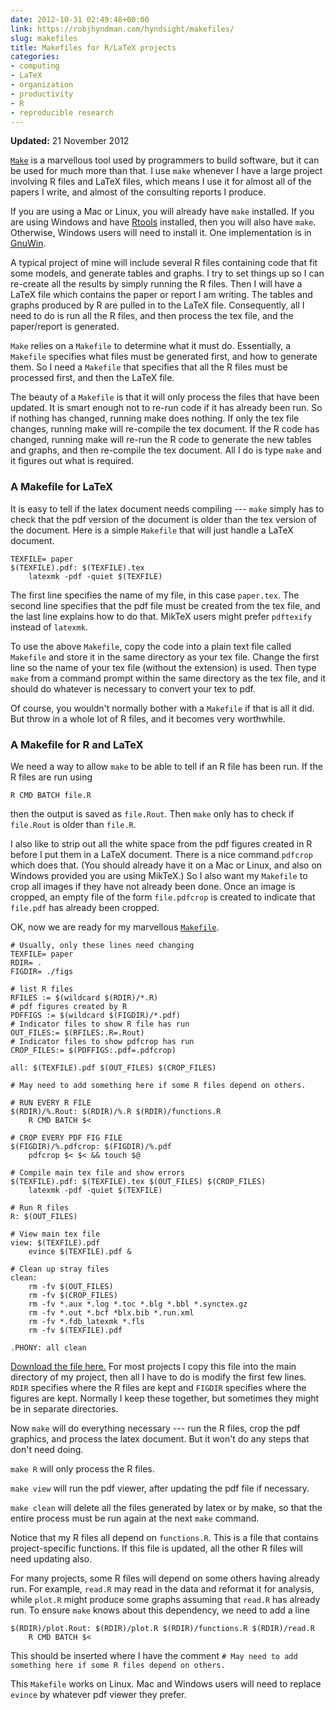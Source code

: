 ```yaml
---
date: 2012-10-31 02:49:48+00:00
link: https://robjhyndman.com/hyndsight/makefiles/
slug: makefiles
title: Makefiles for R/LaTeX projects
categories:
- computing
- LaTeX
- organization
- productivity
- R
- reproducible research
---
```


**Updated:** 21 November 2012

[`Make`](http://www.gnu.org/software/make/) is a marvellous tool used by programmers to build software, but it can be used for much more than that. I use `make` whenever I have a large project involving R files and LaTeX files, which means I use it for almost all of the papers I write, and almost of the consulting reports I produce.<!-- more -->

If you are using a Mac or Linux, you will already have `make` installed. If you are using Windows and have [Rtools](http://cran.r-project.org/bin/windows/Rtools/) installed, then you will also have `make`. Otherwise, Windows users will need to install it. One implementation is in [GnuWin](http://gnuwin32.sourceforge.net/).

A typical project of mine will include several R files containing code that fit some models, and generate tables and graphs. I try to set things up so I can re-create all the results by simply running the R files. Then I will have a LaTeX file which contains the paper or report I am writing. The tables and graphs produced by R are pulled in to the LaTeX file. Consequently, all I need to do is run all the R files, and then process the tex file, and the paper/report is generated.

`Make` relies on a `Makefile` to determine what it must do. Essentially, a `Makefile` specifies what files must be generated first, and how to generate them. So I need a `Makefile` that specifies that all the R files must be processed first, and then the LaTeX file.

The beauty of a `Makefile` is that it will only process the files that have been updated. It is smart enough not to re-run code if it has already been run. So if nothing has changed, running make does nothing. If only the tex file changes, running make will re-compile the tex document. If the R code has changed, running make will re-run the R code to generate the new tables and graphs, and then re-compile the tex document. All I do is type `make` and it figures out what is required.


### A Makefile for LaTeX


It is easy to tell if the latex document needs compiling --- `make` simply has to check that the pdf version of the document is older than the tex version of the document. Here is a simple `Makefile` that will just handle a LaTeX document.

    
    TEXFILE= paper
    $(TEXFILE).pdf: $(TEXFILE).tex
    	latexmk -pdf -quiet $(TEXFILE)
    


The first line specifies the name of my file, in this case `paper.tex`. The second line specifies that the pdf file must be created from the tex file, and the last line explains how to do that.  MikTeX users might prefer `pdftexify` instead of `latexmk`.

To use the above `Makefile`, copy the code into a plain text file called `Makefile` and store it in the same directory as your tex file. Change the first line so the name of your tex file (without the extension) is used. Then type `make` from a command prompt within the same directory as the tex file, and it should do whatever is necessary to convert your tex to pdf.

Of course, you wouldn't normally bother with a `Makefile` if that is all it did. But throw in a whole lot of R files, and it becomes very worthwhile.



### A Makefile for R and LaTeX


We need a way to allow `make` to be able to tell if an R file has been run. If the R files are run using

    
    
    R CMD BATCH file.R
    


then the output is saved as `file.Rout`. Then `make` only has to check if `file.Rout` is older than `file.R`.

I also like to strip out all the white space from the pdf figures created in R before I put them in a LaTeX document. There is a nice command `pdfcrop` which does that. (You should already have it on a Mac or Linux, and also on Windows provided you are using MikTeX.) So I also want my `Makefile` to crop all images if they have not already been done. Once an image is cropped, an empty file of the form `file.pdfcrop` is created to indicate that `file.pdf` has already been cropped.

OK, now we are ready for my marvellous [`Makefile`](https://robjhyndman.com/data/Makefile).

    
    # Usually, only these lines need changing
    TEXFILE= paper
    RDIR= .
    FIGDIR= ./figs
    
    # list R files
    RFILES := $(wildcard $(RDIR)/*.R)
    # pdf figures created by R
    PDFFIGS := $(wildcard $(FIGDIR)/*.pdf)
    # Indicator files to show R file has run
    OUT_FILES:= $(RFILES:.R=.Rout)
    # Indicator files to show pdfcrop has run
    CROP_FILES:= $(PDFFIGS:.pdf=.pdfcrop)
    
    all: $(TEXFILE).pdf $(OUT_FILES) $(CROP_FILES)
    
    # May need to add something here if some R files depend on others.
    
    # RUN EVERY R FILE
    $(RDIR)/%.Rout: $(RDIR)/%.R $(RDIR)/functions.R
    	R CMD BATCH $<
    
    # CROP EVERY PDF FIG FILE
    $(FIGDIR)/%.pdfcrop: $(FIGDIR)/%.pdf
    	pdfcrop $< $< && touch $@
    
    # Compile main tex file and show errors
    $(TEXFILE).pdf: $(TEXFILE).tex $(OUT_FILES) $(CROP_FILES)
    	latexmk -pdf -quiet $(TEXFILE)
    
    # Run R files
    R: $(OUT_FILES)
    
    # View main tex file
    view: $(TEXFILE).pdf
    	evince $(TEXFILE).pdf &
    
    # Clean up stray files
    clean:
    	rm -fv $(OUT_FILES) 
    	rm -fv $(CROP_FILES)
    	rm -fv *.aux *.log *.toc *.blg *.bbl *.synctex.gz
    	rm -fv *.out *.bcf *blx.bib *.run.xml
    	rm -fv *.fdb_latexmk *.fls
    	rm -fv $(TEXFILE).pdf
    
    .PHONY: all clean
    


[Download the file here.](https://robjhyndman.com/data/Makefile) For most projects I copy this file into the main directory of my project, then all I have to do is modify the first few lines. `RDIR` specifies where the R files are kept and `FIGDIR` specifies where the figures are kept. Normally I keep these together, but sometimes they might be in separate directories.

Now `make` will do everything necessary --- run the R files, crop the pdf graphics, and process the latex document. But it won't do any steps that don't need doing.

`make R` will only process the R files.

`make view` will run the pdf viewer, after updating the pdf file if necessary.

`make clean` will delete all the files generated by latex or by make, so that the entire process must be run again at the next `make` command.

Notice that my R files all depend on `functions.R`. This is a file that contains project-specific functions. If this file is updated, all the other R files will need updating also.

For many projects, some R files will depend on some others having already run. For example, `read.R` may read in the data and reformat it for analysis, while `plot.R` might produce some graphs assuming that `read.R` has already run. To ensure `make` knows about this dependency, we need to add a line

    
    $(RDIR)/plot.Rout: $(RDIR)/plot.R $(RDIR)/functions.R $(RDIR)/read.R
    	R CMD BATCH $<
    


This should be inserted where I have the comment `# May need to add something here if some R files depend on others.`

This `Makefile` works on Linux. Mac and Windows users will need to replace `evince` by whatever pdf viewer they prefer.
